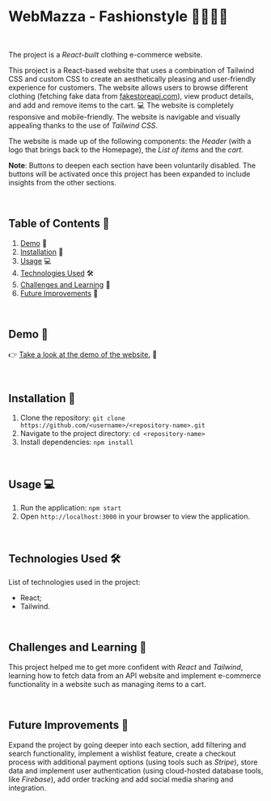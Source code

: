 # **WebMazza - Fashionstyle** 👗👠👕👖

<br/>

The project is a _React-built_ clothing e-commerce website.

This project is a React-based website that uses a combination of Tailwind CSS and custom CSS to create an aesthetically pleasing and user-friendly experience for customers. The website allows users to browse different clothing (fetching fake data from [fakestoreapi.com](https://fakestoreapi.com)), view product details, and add and remove items to the cart. 💻 The website is completely responsive and mobile-friendly. The website is navigable and visually appealing thanks to the use of _Tailwind CSS_.

The website is made up of the following components: the _Header_ (with a logo that brings back to the Homepage), the _List of items_ and the _cart_.

**Note**: Buttons to deepen each section have been voluntarily disabled. The buttons will be activated once this project has been expanded to include insights from the other sections.

<br/>

## Table of Contents 📝

1. [Demo](#demo) 🎥
1. [Installation](#installation) 🚀
1. [Usage](#usage) 💻
1. [Technologies Used](#technologies-used) 🛠️
1. [Challenges and Learning](#challenges-and-learning) 🤔
1. [Future Improvements](#future-improvements) 🚧

<br/>

## Demo 🎥

👉 [Take a look at the demo of the website.](https://webmazza.github.io/webmazza-fashionstyle/) 🚀

<br/>

## Installation 🚀

1. Clone the repository: `git clone https://github.com/<username>/<repository-name>.git`
2. Navigate to the project directory: `cd <repository-name>`
3. Install dependencies: `npm install`

<br/>

## Usage 💻

1. Run the application: `npm start`
2. Open `http://localhost:3000` in your browser to view the application.

<br/>

## Technologies Used 🛠️

List of technologies used in the project:

- React;
- Tailwind.

<br/>

## Challenges and Learning 🤔

This project helped me to get more confident with _React_ and _Tailwind_, learning how to fetch data from an API website and implement e-commerce functionality in a website such as managing items to a cart.

<br/>

## Future Improvements 🚧

Expand the project by going deeper into each section, add filtering and search functionality, implement a wishlist feature, create a checkout process with additional payment options (using tools such as _Stripe_), store data and implement user authentication (using cloud-hosted database tools, like _Firebase_), add order tracking and add social media sharing and integration.

<br/>
